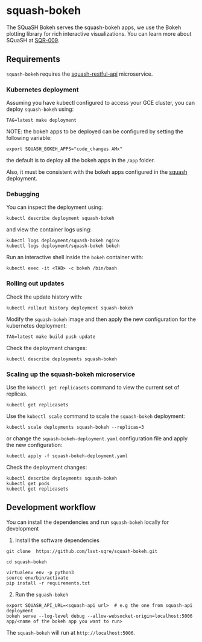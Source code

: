 # squash-bokeh

The SQuaSH Bokeh serves the squash-bokeh apps, we use the Bokeh plotting library for rich interactive visualizations. You can learn more about SQuaSH at [SQR-009](https://sqr-009.lsst.io).


## Requirements 

`squash-bokeh` requires the [squash-restful-api](https://github.com/lsst-sqre/squash-restful-api) microservice.

### Kubernetes deployment

Assuming you have kubectl configured to access your GCE cluster, you can deploy `squash-bokeh` using:

```
TAG=latest make deployment
```

NOTE: the bokeh apps to be deployed can be configured by setting the following variable:
```
export SQUASH_BOKEH_APPS="code_changes AMx"
```
the default is to deploy all the bokeh apps in the `/app` folder. 

Also, it must be consistent with the bokeh apps configured in the [squash](https://github.com/lsst-sqre/squash) deployment.


### Debugging

You can inspect the deployment using:

```
kubectl describe deployment squash-bokeh
```

and view the container logs using:

```
kubectl logs deployment/squash-bokeh nginx
kubectl logs deployment/squash-bokeh bokeh
```

Run an interactive shell inside the `bokeh` container with:

```
kubectl exec -it <TAB> -c bokeh /bin/bash
```

### Rolling out updates

Check the update history with:

```
kubectl rollout history deployment squash-bokeh
```

Modify the `squash-bokeh` image and then apply the new configuration for the kubernetes deployment:
  
```
TAG=latest make build push update
```

Check the deployment changes:

```
kubectl describe deployments squash-bokeh
```

### Scaling up the squash-bokeh microservice

Use the `kubectl get replicasets` command to view the current set of replicas.

```
kubectl get replicasets
```

Use the `kubectl scale` command to scale the `squash-bokeh` deployment:

```
kubectl scale deployments squash-bokeh --replicas=3
```

or change the `squash-bokeh-deployment.yaml` configuration file and apply the new configuration:

```
kubectl apply -f squash-bokeh-deployment.yaml
```

Check the deployment changes:

```
kubectl describe deployments squash-bokeh
kubectl get pods
kubectl get replicasets
```

## Development workflow


You can install the dependencies and run `squash-bokeh` locally for development

1. Install the software dependencies
```
git clone  https://github.com/lsst-sqre/squash-bokeh.git

cd squash-bokeh

virtualenv env -p python3
source env/bin/activate
pip install -r requirements.txt
```

2. Run the `squash-bokeh` 

```
export SQUASH_API_URL=<squash-api url>  # e.g the one from squash-api deployment
bokeh serve --log-level debug --allow-websocket-origin=localhost:5006 app/<name of the bokeh app you want to run>
```

The `squash-bokeh` will run at `http://localhost:5006`. 

